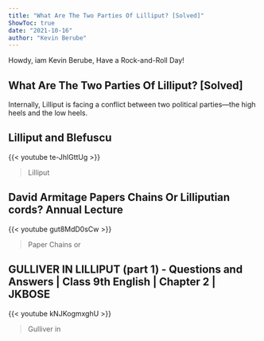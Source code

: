 ```yaml
---
title: "What Are The Two Parties Of Lilliput? [Solved]"
ShowToc: true 
date: "2021-10-16"
author: "Kevin Berube" 
---
```


Howdy, iam Kevin Berube, Have a Rock-and-Roll Day!
## What Are The Two Parties Of Lilliput? [Solved]
Internally, Lilliput is facing a conflict between two political parties—the high heels and the low heels.

## Lilliput and Blefuscu
{{< youtube te-JhlGttUg >}}
>Lilliput

## David Armitage Papers Chains Or Lilliputian cords? Annual Lecture
{{< youtube gut8MdD0sCw >}}
>Paper Chains or 

## GULLIVER IN LILLIPUT (part 1) - Questions and Answers | Class 9th English | Chapter 2 | JKBOSE
{{< youtube kNJKogmxghU >}}
>Gulliver in 

